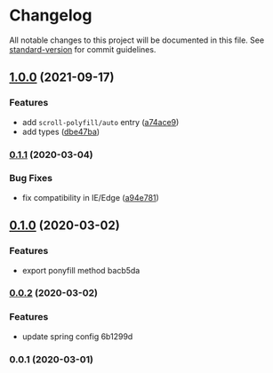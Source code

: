 # Changelog

All notable changes to this project will be documented in this file. See [standard-version](https://github.com/conventional-changelog/standard-version) for commit guidelines.

## [1.0.0](https://github.com/ambar/scroll-polyfill/compare/v0.1.1...v1.0.0) (2021-09-17)


### Features

* add `scroll-polyfill/auto` entry ([a74ace9](https://github.com/ambar/scroll-polyfill/commit/a74ace97275239cb1598218ed7c16aec25afbf7f))
* add types ([dbe47ba](https://github.com/ambar/scroll-polyfill/commit/dbe47ba6fffa0fad2957caba2f09c51986eac232))

### [0.1.1](https://github.com/ambar/scroll-polyfill/compare/v0.1.0...v0.1.1) (2020-03-04)


### Bug Fixes

* fix compatibility in IE/Edge ([a94e781](https://github.com/ambar/scroll-polyfill/commit/a94e7813937ace5c26c6e7870836dee0037e3b10))

## [0.1.0](///compare/v0.0.2...v0.1.0) (2020-03-02)


### Features

* export ponyfill method bacb5da

### [0.0.2](///compare/v0.0.1...v0.0.2) (2020-03-02)


### Features

* update spring config 6b1299d

### 0.0.1 (2020-03-01)
